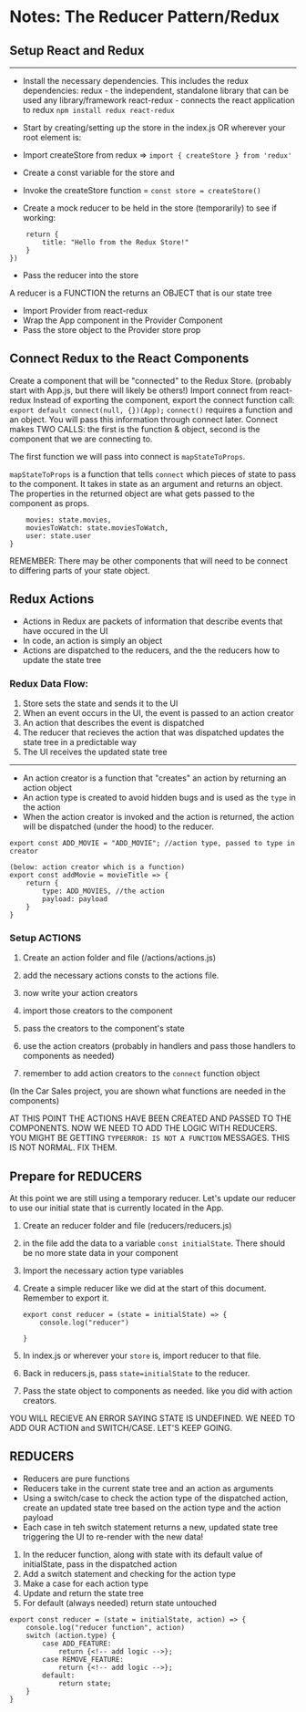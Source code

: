 # Notes: The Reducer Pattern/Redux

## Setup React and Redux

---

-   Install the necessary dependencies. This includes the redux dependencies:
    redux - the independent, standalone library that can be used any library/framework
    react-redux - connects the react application to redux
    `npm install redux react-redux`

-   Start by creating/setting up the store in the index.js OR wherever your root element is:
-   Import createStore from redux => `import { createStore } from 'redux'`
-   Create a const variable for the store and
-   Invoke the createStore function = `const store = createStore()`
-   Create a mock reducer to be held in the store (temporarily) to see if working:

```const reducer = (() => {
    return {
        title: "Hello from the Redux Store!"
    }
})
```

-   Pass the reducer into the store

A reducer is a FUNCTION the returns an OBJECT that is our state tree

-   Import Provider from react-redux
-   Wrap the App component in the Provider Component
-   Pass the store object to the Provider store prop

## Connect Redux to the React Components

Create a component that will be "connected" to the Redux Store. (probably start with App.js, but there will likely be others!)
Import connect from react-redux
Instead of exporting the component, export the connect function call:
`export default connect(null, {})(App);`
`connect()` requires a function and an object. You will pass this information through connect later. Connect makes TWO CALLS: the first is the function & object, second is the component that we are connecting to.

The first function we will pass into connect is `mapStateToProps`.

`mapStateToProps` is a function that tells `connect` which pieces of state to pass to the component. It takes in state as an argument and returns an object. The properties in the returned object are what gets passed to the component as props.

```const mapStateToProps = () => {
    movies: state.movies,
    moviesToWatch: state.moviesToWatch,
    user: state.user
}
```

REMEMBER: There may be other components that will need to be connect to differing parts of your state object.

## Redux Actions

-   Actions in Redux are packets of information that describe events that have occured in the UI
-   In code, an action is simply an object
-   Actions are dispatched to the reducers, and the the reducers how to update the state tree

### Redux Data Flow:

1. Store sets the state and sends it to the UI
2. When an event occurs in the UI, the event is passed to an action creator
3. An action that describes the event is dispatched
4. The reducer that recieves the action that was dispatched updates the state tree in a predictable way
5. The UI receives the updated state tree

---

-   An action creator is a function that "creates" an action by returning an action object
-   An action type is created to avoid hidden bugs and is used as the `type` in the action
-   When the action creator is invoked and the action is returned, the action will be dispatched (under the hood) to the reducer.

```
export const ADD_MOVIE = "ADD_MOVIE"; //action type, passed to type in creator

(below: action creator which is a function)
export const addMovie = movieTitle => {
    return {
        type: ADD_MOVIES, //the action
        payload: payload
    }
}
```

### Setup ACTIONS

1. Create an action folder and file (/actions/actions.js)

2. add the necessary actions consts to the actions file.

3. now write your action creators

4. import those creators to the component

5. pass the creators to the component's state

6. use the action creators (probably in handlers and pass those handlers to components as needed)

7. remember to add action creators to the `connect` function object

(In the Car Sales project, you are shown what functions are needed in the components)

AT THIS POINT THE ACTIONS HAVE BEEN CREATED AND PASSED TO THE COMPONENTS. NOW WE NEED TO ADD THE LOGIC WITH REDUCERS. YOU MIGHT BE GETTING `TYPEERROR: IS NOT A FUNCTION` MESSAGES. THIS IS NOT NORMAL. FIX THEM.

## Prepare for REDUCERS

At this point we are still using a temporary reducer. Let's update our reducer to use our initial state that is currently located in the App.

1. Create an reducer folder and file (reducers/reducers.js)
2. in the file add the data to a variable `const initialState`. There should be no more state data in your component
3. Import the necessary action type variables
4. Create a simple reducer like we did at the start of this document. Remember to export it.

    ```
    export const reducer = (state = initialState) => {
        console.log("reducer")

    }
    ```

5. In index.js or wherever your `store` is, import reducer to that file.
6. Back in reducers.js, pass `state=initialState` to the reducer.
7. Pass the state object to components as needed. like you did with action creators.

YOU WILL RECIEVE AN ERROR SAYING STATE IS UNDEFINED. WE NEED TO ADD OUR ACTION and SWITCH/CASE. LET'S KEEP GOING.

## REDUCERS

-   Reducers are pure functions
-   Reducers take in the current state tree and an action as arguments
-   Using a switch/case to check the action type of the dispatched action, create an updated state tree based on the action type and the action payload
-   Each case in teh switch statement returns a new, updated state tree triggering the UI to re-render with the new data!

1. In the reducer function, along with state with its default value of initialState, pass in the dispatched action
2. Add a switch statement and checking for the action type
3. Make a case for each action type
4. Update and return the state tree
5. For default (always needed) return state untouched

```
export const reducer = (state = initialState, action) => {
    console.log("reducer function", action)
    switch (action.type) {
        case ADD_FEATURE:
            return {<!-- add logic -->};
        case REMOVE_FEATURE:
            return {<!-- add logic -->};
        default:
            return state;
    }
}
```

